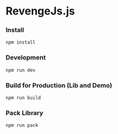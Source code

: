 # RevengeJs.js

### Install

```
npm install
```

### Development

```
npm run dev
```

### Build for Production (Lib and Demo)

```
npm run build
```

### Pack Library

```
npm run pack
```